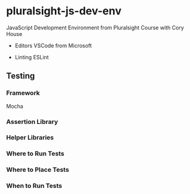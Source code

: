 # pluralsight-js-dev-env
JavaScript Development Environment from Pluralsight Course with Cory House

* Editors
VSCode from Microsoft

* Linting
ESLint 

## Testing
### Framework
Mocha
### Assertion Library
### Helper Libraries
### Where to Run Tests
### Where to Place Tests
### When to Run Tests
